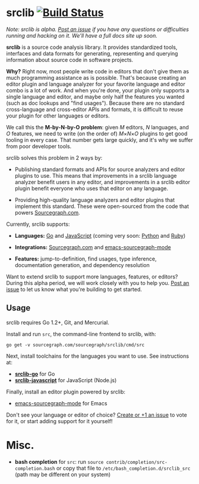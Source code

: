 # srclib [![Build Status](https://travis-ci.org/sourcegraph/srclib.png?branch=master)](https://travis-ci.org/sourcegraph/srclib)

*Note: srclib is alpha.
[Post an issue](https://github.com/sourcegraph/srclib/issues) if you have any
questions or difficulties running and hacking on it. We'll have a full docs site
up soon.*

**srclib** is a source code analysis library. It provides standardized tools,
interfaces and data formats for generating, representing and querying
information about source code in software projects.

**Why?** Right now, most people write code in editors that don't give them as
much programming assistance as is possible. That's because creating an editor
plugin and language analyzer for your favorite language and editor combo is a
lot of work. And when you're done, your plugin only supports a single language
and editor, and maybe only half the features you wanted (such as doc lookups and
"find usages"). Because there are no standard cross-language and cross-editor
APIs and formats, it is difficult to reuse your plugin for other languages or
editors.

We call this the **M-by-N-by-O problem**: given *M* editors, *N* languages, and
*O* features, we need to write (on the order of) *M*&times;*N*&times;*O* plugins
to get good tooling in every case. That number gets large quickly, and it's why
we suffer from poor developer tools.

srclib solves this problem in 2 ways by:

* Publishing standard formats and APIs for source analyzers and editor plugins
  to use. This means that improvements in a srclib language analyzer benefit
  users in any editor, and improvements in a srclib editor plugin benefit
  everyone who uses that editor on any language.

* Providing high-quality language analyzers and editor plugins that implement
  this standard. These were open-sourced from the code that powers
  [Sourcegraph.com](https://sourcegraph.com).

Currently, srclib supports:

* **Languages:** [Go](https://sourcegraph.com/sourcegraph/srclib-go) and [JavaScript](https://sourcegraph.com/sourcegraph/srclib-javascript) (coming very soon: [Python](https://sourcegraph.com/sourcegraph/srclib-python) and [Ruby](https://sourcegraph.com/sourcegraph/srclib-ruby))

* **Integrations:** [Sourcegraph.com](https://sourcegraph.com) and
  [emacs-sourcegraph-mode](https://sourcegraph.com/sourcegraph/emacs-sourcegraph-mode)

* **Features:** jump-to-definition, find usages, type inference, documentation
  generation, and dependency resolution

Want to extend srclib to support more languages, features, or editors? During
this alpha period, we will work closely with you to help you.
[Post an issue](https://github.com/sourcegraph/srclib/issues) to let us know
what you're building to get started.


## Usage

srclib requires Go 1.2+, Git, and Mercurial.

Install and run `src`, the command-line frontend to srclib, with:

```
go get -v sourcegraph.com/sourcegraph/srclib/cmd/src
```

Next, install toolchains for the languages you want to use. See instructions at:

* [**srclib-go**](https://sourcegraph.com/sourcegraph/srclib-go) for Go
* [**srclib-javascript**](https://sourcegraph.com/sourcegraph/srclib-javascript) for JavaScript (Node.js)

Finally, install an editor plugin powered by srclib:

* [emacs-sourcegraph-mode](https://sourcegraph.com/sourcegraph/emacs-sourcegraph-mode) for Emacs

Don't see your language or editor of choice?
[Create or +1 an issue](https://github.com/sourcegraph/srclib/issues) to vote
for it, or start adding support for it yourself!

# Misc.

* **bash completion** for `src`: run `source contrib/completion/src-completion.bash` or
  copy that file to `/etc/bash_completion.d/srclib_src` (path may be different
  on your system)
